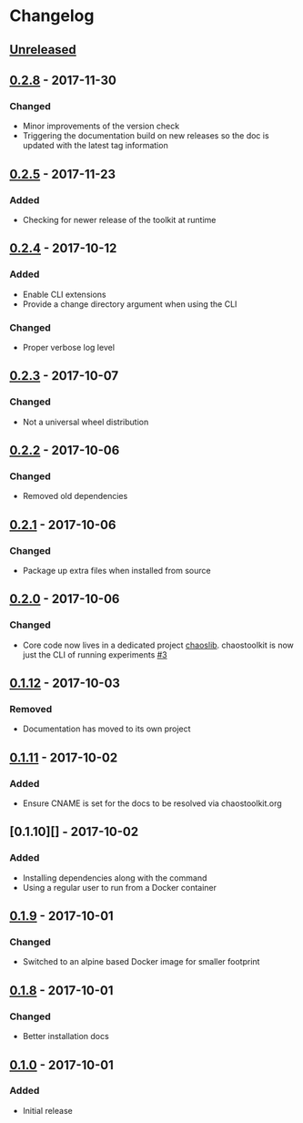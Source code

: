 # Changelog

## [Unreleased][]

[Unreleased]: https://github.com/chaostoolkit/chaostoolkit/compare/0.2.8...HEAD

## [0.2.8][] - 2017-11-30

[0.2.8]: https://github.com/chaostoolkit/chaostoolkit/compare/0.2.5...0.2.8

### Changed

-   Minor improvements of the version check
-   Triggering the documentation build on new releases so the doc is updated
    with the latest tag information


## [0.2.5][] - 2017-11-23

[0.2.5]: https://github.com/chaostoolkit/chaostoolkit/compare/0.2.4...0.2.5

### Added

-   Checking for newer release of the toolkit at runtime

## [0.2.4][] - 2017-10-12

[0.2.4]: https://github.com/chaostoolkit/chaostoolkit/compare/0.2.3...0.2.4

### Added

-   Enable CLI extensions
-   Provide a change directory argument when using the CLI

### Changed

-   Proper verbose log level

## [0.2.3][] - 2017-10-07

[0.2.3]: https://github.com/chaostoolkit/chaostoolkit/compare/0.2.2...0.2.3

### Changed

-   Not a universal wheel distribution

## [0.2.2][] - 2017-10-06

[0.2.2]: https://github.com/chaostoolkit/chaostoolkit/compare/0.2.1...0.2.2

### Changed

-   Removed old dependencies

## [0.2.1][] - 2017-10-06

[0.2.1]: https://github.com/chaostoolkit/chaostoolkit/compare/0.2.0...0.2.1

### Changed

-   Package up extra files when installed from source

## [0.2.0][] - 2017-10-06

[0.2.0]: https://github.com/chaostoolkit/chaostoolkit/compare/0.1.12...0.2.0

### Changed

-   Core code now lives in a dedicated project [chaoslib][chaoslib].
    chaostoolkit is now just the CLI of running experiments [#3][3]

[chaoslib]: https://github.com/chaostoolkit/chaostoolkit-lib
[3]: https://github.com/chaostoolkit/chaostoolkit/issues/3

## [0.1.12][] - 2017-10-03

[0.1.12]: https://github.com/chaostoolkit/chaostoolkit/compare/0.1.11...0.1.12

### Removed

-   Documentation has moved to its own project

## [0.1.11][] - 2017-10-02

[0.1.11]: https://github.com/chaostoolkit/chaostoolkit/compare/0.1.10...0.1.11

### Added

-   Ensure CNAME is set for the docs to be resolved via chaostoolkit.org

## [0.1.10][] - 2017-10-02

[0.1.9]: https://github.com/chaostoolkit/chaostoolkit/compare/0.1.9...0.1.10

### Added

-   Installing dependencies along with the command
-   Using a regular user to run from a Docker container

## [0.1.9][] - 2017-10-01

[0.1.9]: https://github.com/chaostoolkit/chaostoolkit/compare/0.1.8...0.1.9

### Changed

-   Switched to an alpine based Docker image for smaller footprint

## [0.1.8][] - 2017-10-01

[0.1.8]: https://github.com/chaostoolkit/chaostoolkit/compare/0.1.7...0.1.8

### Changed

-   Better installation docs

## [0.1.0][] - 2017-10-01

[0.1.0]: https://github.com/chaostoolkit/chaostoolkit/tree/0.1.0

### Added

-   Initial release